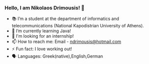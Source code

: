 ### Hello, I am Nikolaos Drimousis!  👋

- 📚 I’m a student at the department of informatics and telecommunications (National Kapodistrian University of Athens).
- 🌱 I’m currently learning Java!
- 🔭 I'm looking for an internship!
- 📫 How to reach me: Email - ndrimousis@hotmail.com
- ⚡ Fun fact: I love working out!
- 🗣️ Languages: Greek(native),English,German

